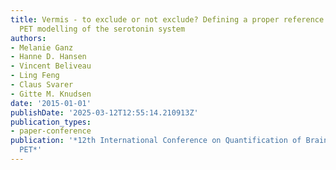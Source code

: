 ```yaml
---
title: Vermis - to exclude or not exclude? Defining a proper reference region for
  PET modelling of the serotonin system
authors:
- Melanie Ganz
- Hanne D. Hansen
- Vincent Beliveau
- Ling Feng
- Claus Svarer
- Gitte M. Knudsen
date: '2015-01-01'
publishDate: '2025-03-12T12:55:14.210913Z'
publication_types:
- paper-conference
publication: '*12th International Conference on Quantification of Brain Function with
  PET*'
---
```

